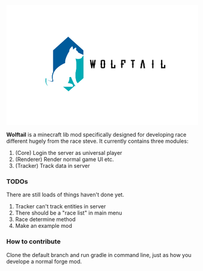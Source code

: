 ![Wolftail Logo](logo.png)

**Wolftail** is a minecraft lib mod specifically designed for developing race different hugely from the race steve. It currently contains three modules:
1. (Core) Login the server as universal player
2. (Renderer) Render normal game UI etc.
3. (Tracker) Track data in server

### TODOs

There are still loads of things haven't done yet.
1. Tracker can't track entities in server
2. There should be a "race list" in main menu
3. Race determine method
4. Make an example mod

### How to contribute

Clone the default branch and run gradle in command line, just as how you develope a normal forge mod.
